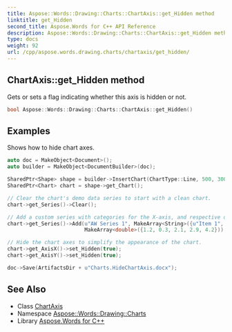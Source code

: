 ```yaml
---
title: Aspose::Words::Drawing::Charts::ChartAxis::get_Hidden method
linktitle: get_Hidden
second_title: Aspose.Words for C++ API Reference
description: Aspose::Words::Drawing::Charts::ChartAxis::get_Hidden method. Gets or sets a flag indicating whether this axis is hidden or not in C++.
type: docs
weight: 92
url: /cpp/aspose.words.drawing.charts/chartaxis/get_hidden/
---
```

## ChartAxis::get_Hidden method


Gets or sets a flag indicating whether this axis is hidden or not.

```cpp
bool Aspose::Words::Drawing::Charts::ChartAxis::get_Hidden()
```


## Examples



Shows how to hide chart axes. 
```cpp
auto doc = MakeObject<Document>();
auto builder = MakeObject<DocumentBuilder>(doc);

SharedPtr<Shape> shape = builder->InsertChart(ChartType::Line, 500, 300);
SharedPtr<Chart> chart = shape->get_Chart();

// Clear the chart's demo data series to start with a clean chart.
chart->get_Series()->Clear();

// Add a custom series with categories for the X-axis, and respective decimal values for the Y-axis.
chart->get_Series()->Add(u"AW Series 1", MakeArray<String>({u"Item 1", u"Item 2", u"Item 3", u"Item 4", u"Item 5"}),
                         MakeArray<double>({1.2, 0.3, 2.1, 2.9, 4.2}));

// Hide the chart axes to simplify the appearance of the chart.
chart->get_AxisX()->set_Hidden(true);
chart->get_AxisY()->set_Hidden(true);

doc->Save(ArtifactsDir + u"Charts.HideChartAxis.docx");
```

## See Also

* Class [ChartAxis](../)
* Namespace [Aspose::Words::Drawing::Charts](../../)
* Library [Aspose.Words for C++](../../../)
